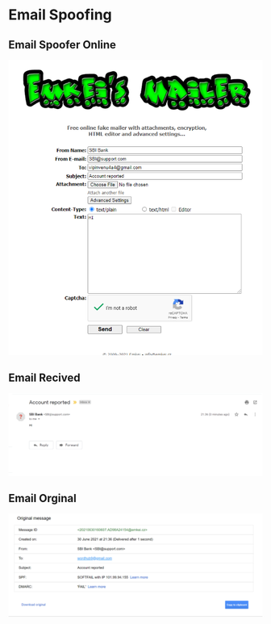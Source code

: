 # **Email Spoofing**
## **Email Spoofer Online**
![](https://github.com/whitedevil1710/Emailspoof/blob/main/SPOOFER.png)
## **Email Recived**
![](https://github.com/whitedevil1710/Emailspoof/blob/main/SPOOFER1.png)
## **Email Orginal**
![](https://github.com/whitedevil1710/Emailspoof/blob/main/SPOOFER2.png)
